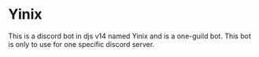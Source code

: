 # Yinix
This is a discord bot in djs v14 named Yinix and is a one-guild bot. This bot is only to use for one specific discord server.
